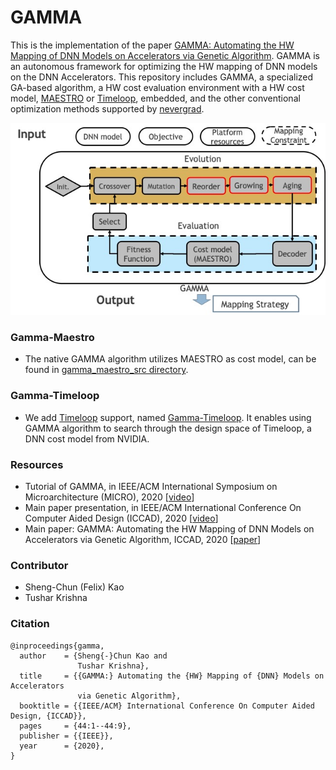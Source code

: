 # GAMMA #
This is the implementation of the paper [GAMMA: Automating the HW Mapping of DNN Models on
Accelerators via Genetic Algorithm](https://cpb-us-w2.wpmucdn.com/sites.gatech.edu/dist/c/332/files/2020/08/gamma_iccad2020.pdf). 
GAMMA is an autonomous framework for optimizing the HW mapping of DNN models on the DNN Accelerators. This repository includes GAMMA, 
a specialized GA-based algorithm, a HW cost evaluation environment with a HW cost model, [MAESTRO](http://maestro.ece.gatech.edu/) or [Timeloop](https://github.com/NVlabs/timeloop), embedded, 
and the other conventional optimization methods supported by [nevergrad](https://github.com/facebookresearch/nevergrad).

![GAMMA Framework](./gamma_maestro_src/figures/gamma.jpg)



### Gamma-Maestro
* The native GAMMA algorithm utilizes MAESTRO as cost model, can be found in [gamma_maestro_src directory](./gamma_maestro_src).
  

### Gamma-Timeloop
* We add [Timeloop](https://github.com/NVlabs/timeloop) support, named [Gamma-Timeloop](./gamma_timeloop_src).
  It enables using GAMMA algorithm to search through the design space of Timeloop, a DNN cost model from NVIDIA.


### Resources
* Tutorial of GAMMA, in IEEE/ACM International Symposium on Microarchitecture (MICRO), 2020 [[video](https://www.youtube.com/watch?v=gfBFRBbcA10)]
* Main paper presentation, in IEEE/ACM International Conference On Computer Aided Design (ICCAD), 2020 [[video](https://www.youtube.com/watch?v=Q7oJBJmVbGw)] 
* Main paper: GAMMA: Automating the HW Mapping of DNN Models on Accelerators via Genetic Algorithm, ICCAD, 2020 [[paper](https://cpb-us-w2.wpmucdn.com/sites.gatech.edu/dist/c/332/files/2020/08/gamma_iccad2020.pdf)]

### Contributor ###
* Sheng-Chun (Felix) Kao
* Tushar Krishna

### Citation ###
```
@inproceedings{gamma,
  author    = {Sheng{-}Chun Kao and
               Tushar Krishna},
  title     = {{GAMMA:} Automating the {HW} Mapping of {DNN} Models on Accelerators
               via Genetic Algorithm},
  booktitle = {{IEEE/ACM} International Conference On Computer Aided Design, {ICCAD}},
  pages     = {44:1--44:9},
  publisher = {{IEEE}},
  year      = {2020},
}
```
